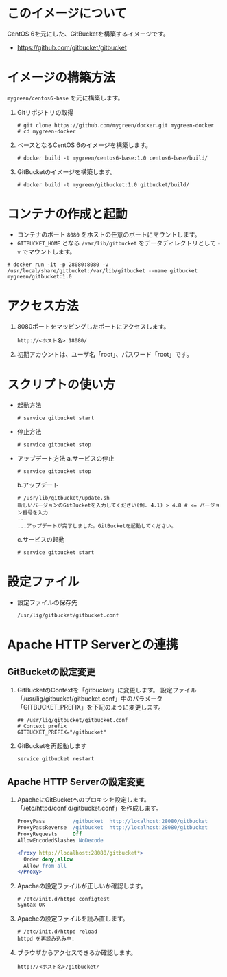 # このイメージについて

CentOS 6を元にした、GitBucketを構築するイメージです。

- https://github.com/gitbucket/gitbucket

# イメージの構築方法
`mygreen/centos6-base` を元に構築します。
1. Gitリポジトリの取得
    ```console
    # git clone https://github.com/mygreen/docker.git mygreen-docker
    # cd mygreen-docker
    ```

2. ベースとなるCentOS 6のイメージを構築します。
    ```console
    # docker build -t mygreen/centos6-base:1.0 centos6-base/build/
    ```

3. GitBucketのイメージを構築します。
    ```console
    # docker build -t mygreen/gitbucket:1.0 gitbucket/build/
    ```


# コンテナの作成と起動

- コンテナのポート ``8080`` をホストの任意のポートにマウントします。
- ``GITBUCKET_HOME`` となる ``/var/lib/gitbucket`` をデータディレクトリとして ``-v`` でマウントします。

```console
# docker run -it -p 28080:8080 -v /usr/local/share/gitbucket:/var/lib/gitbucket --name gitbucket mygreen/gitbucket:1.0
```


# アクセス方法
1. 8080ポートをマッピングしたポートにアクセスします。
    ```
    http://<ホスト名>:18080/
    ```

2. 初期アカウントは、ユーザ名「root」、パスワード「root」です。

# スクリプトの使い方
- 起動方法
    ```console
    # service gitbucket start
    ```

- 停止方法
    ```console
    # service gitbucket stop
    ```

- アップデート方法
    a.サービスの停止
    ```console
    # service gitbucket stop
    ```

    b.アップデート
    ```console
    # /usr/lib/gitbucket/update.sh
    新しいバージョンのGitBucketを入力してください(例. 4.1) > 4.8 # <= バージョン番号を入力
    ...
    ...アップデートが完了しました。GitBucketを起動してください。
    ```

    c.サービスの起動
    ```console
    # service gitbucket start
    ```


# 設定ファイル
- 設定ファイルの保存先
    ```
    /usr/lig/gitbucket/gitbucket.conf
    ```



# Apache HTTP Serverとの連携
## GitBucketの設定変更
1. GitBucketのContextを「gitbucket」に変更します。 設定ファイル「/usr/lig/gitbucket/gitbucket.conf」中のパラメータ「GITBUCKET_PREFIX」を下記のように変更します。
    ```properties
    ## /usr/lig/gitbucket/gitbucket.conf
    # Context prefix
    GITBUCKET_PREFIX="/gitbucket"
    ```

2. GitBucketを再起動します
    ```bash
    service gitbucket restart
    ```

## Apache HTTP Serverの設定変更
1. ApacheにGitBucketへのプロキシを設定します。「/etc/httpd/conf.d/gitbucket.conf」を作成します。
    ```apache
    ProxyPass         /gitbucket  http://localhost:28080/gitbucket
    ProxyPassReverse  /gitbucket  http://localhost:28080/gitbucket
    ProxyRequests     Off
    AllowEncodedSlashes NoDecode
    
    <Proxy http://localhost:28080/gitbucket*>
      Order deny,allow
      Allow from all
    </Proxy>
    ```

2. Apacheの設定ファイルが正しいか確認します。
    ```console
    # /etc/init.d/httpd configtest
    Syntax OK
    ```

3. Apacheの設定ファイルを読み直します。
    ```console
    # /etc/init.d/httpd reload
    httpd を再読み込み中:
    ```

4. ブラウザからアクセスできるか確認します。
    ```
    http://<ホスト名>/gitbucket/
    ```
